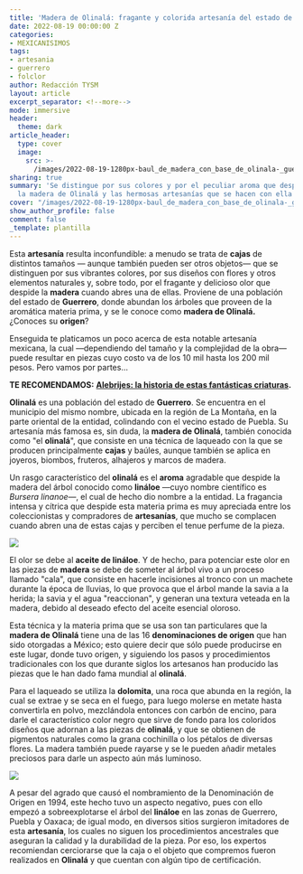 ```yaml
---
title: 'Madera de Olinalá: fragante y colorida artesanía del estado de Guerrero'
date: 2022-08-19 00:00:00 Z
categories:
- MEXICANISIMOS
tags:
- artesania
- guerrero
- folclor
author: Redacción TYSM
layout: article
excerpt_separator: <!--more-->
mode: immersive
header:
  theme: dark
article_header:
  type: cover
  image:
    src: >-
      /images/2022-08-19-1280px-baul_de_madera_con_base_de_olinala-_guerrero-_mexico.jpeg
sharing: true
summary: 'Se distingue por sus colores y por el peculiar aroma que despide: conoce
  la madera de Olinalá y las hermosas artesanías que se hacen con ella'
cover: "/images/2022-08-19-1280px-baul_de_madera_con_base_de_olinala-_guerrero-_mexico.jpeg"
show_author_profile: false
comment: false
_template: plantilla
---
```







Esta **artesanía** resulta inconfundible: a menudo se trata de **cajas** de distintos tamaños — aunque también pueden ser otros objetos— que se distinguen por sus vibrantes colores, por sus diseños con flores y otros elementos naturales y, sobre todo, por el fragante y delicioso olor que despide la **madera** cuando abres una de ellas. Proviene de una población del estado de **Guerrero**, donde abundan los árboles que proveen de la aromática materia prima, y se le conoce como **madera de Olinalá.** ¿Conoces su **origen**?

Enseguida te platicamos un poco acerca de esta notable artesanía mexicana, la cual —dependiendo del tamaño y la complejidad de la obra— puede resultar en piezas cuyo costo va de los 10 mil hasta los 200 mil pesos. Pero vamos por partes…

**TE RECOMENDAMOS:** [**Alebrijes: la historia de estas fantásticas criaturas**](https://blog.tonoysumariachi.com/mexicanisimos/2022/11/22/alebrijes-la-historia-de-estas-fantasticas-criaturas.html)**.**

**Olinalá** es una población del estado de **Guerrero**. Se encuentra en el municipio del mismo nombre, ubicada en la región de La Montaña, en la parte oriental de la entidad, colindando con el vecino estado de Puebla. Su artesanía más famosa es, sin duda, la **madera de Olinalá**, también conocida como "el **olinalá**", que consiste en una técnica de laqueado con la que se producen principalmente **cajas** y baúles, aunque también se aplica en joyeros, biombos, fruteros, alhajeros y marcos de madera.

Un rasgo característico del **olinalá** es el **aroma** agradable que despide la madera del árbol conocido como **lináloe** —cuyo nombre científico es _Bursera linanoe_—, el cual de hecho dio nombre a la entidad. La fragancia intensa y cítrica que despide esta materia prima es muy apreciada entre los coleccionistas y compradores de **artesanías**, que mucho se complacen cuando abren una de estas cajas y perciben el tenue perfume de la pieza.

![](https://upload.wikimedia.org/wikipedia/commons/thumb/7/7d/Olinala204.jpg/1024px-Olinala204.jpg)

El olor se debe al **aceite de lináloe**. Y de hecho, para potenciar este olor en las piezas de **madera** se debe de someter al árbol vivo a un proceso llamado "cala", que consiste en hacerle incisiones al tronco con un machete durante la época de lluvias, lo que provoca que el árbol mande la savia a la herida; la savia y el agua "reaccionan", y generan una textura veteada en la madera, debido al deseado efecto del aceite esencial oloroso.

Esta técnica y la materia prima que se usa son tan particulares que la **madera de Olinalá** tiene una de las 16 **denominaciones de origen** que han sido otorgadas a México; esto quiere decir que sólo puede producirse en este lugar, donde tuvo origen, y siguiendo los pasos y procedimientos tradicionales con los que durante siglos los artesanos han producido las piezas que le han dado fama mundial al **olinalá**.

Para el laqueado se utiliza la **dolomita**, una roca que abunda en la región, la cual se extrae y se seca en el fuego, para luego molerse en metate hasta convertirla en polvo, mezclándola entonces con carbón de encino, para darle el característico color negro que sirve de fondo para los coloridos diseños que adornan a las piezas de **olinalá**, y que se obtienen de pigmentos naturales como la grana cochinilla o los pétalos de diversas flores. La madera también puede rayarse y se le pueden añadir metales preciosos para darle un aspecto aún más luminoso.

![](https://upload.wikimedia.org/wikipedia/commons/thumb/4/49/Olinala140.jpg/1024px-Olinala140.jpg)

A pesar del agrado que causó el nombramiento de la Denominación de Origen en 1994, este hecho tuvo un aspecto negativo, pues con ello empezó a sobreexplotarse el árbol del **lináloe** en las zonas de Guerrero, Puebla y Oaxaca; de igual modo, en diversos sitios surgieron imitadores de esta **artesanía**, los cuales no siguen los procedimientos ancestrales que aseguran la calidad y la durabilidad de la pieza. Por eso, los expertos recomiendan cerciorarse que la caja o el objeto que compremos fueron realizados en **Olinalá** y que cuentan con algún tipo de certificación.
